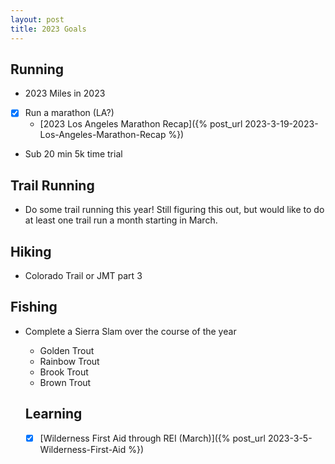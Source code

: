 ```yaml
---
layout: post
title: 2023 Goals
---
```


## Running
- 2023 Miles in 2023 
- [x] Run a marathon (LA?)
  - [2023 Los Angeles Marathon Recap]({% post_url 2023-3-19-2023-Los-Angeles-Marathon-Recap %})
- Sub 20 min 5k time trial

## Trail Running
- Do some trail running this year! Still figuring this out, but would like to do at least one trail run a month starting in March.

## Hiking
- Colorado Trail or JMT part 3

## Fishing
- Complete a Sierra Slam over the course of the year
  - Golden Trout
  - Rainbow Trout
  - Brook Trout
  - Brown Trout

  ## Learning
  - [x] [Wilderness First Aid through REI (March)]({% post_url 2023-3-5-Wilderness-First-Aid %})